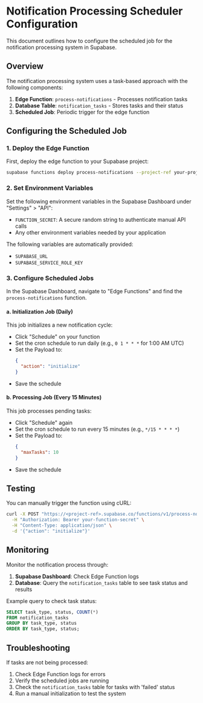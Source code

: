 # Notification Processing Scheduler Configuration

This document outlines how to configure the scheduled job for the notification processing system in Supabase.

## Overview

The notification processing system uses a task-based approach with the following components:

1. **Edge Function**: `process-notifications` - Processes notification tasks
2. **Database Table**: `notification_tasks` - Stores tasks and their status
3. **Scheduled Job**: Periodic trigger for the edge function

## Configuring the Scheduled Job

### 1. Deploy the Edge Function

First, deploy the edge function to your Supabase project:

```bash
supabase functions deploy process-notifications --project-ref your-project-ref
```

### 2. Set Environment Variables

Set the following environment variables in the Supabase Dashboard under "Settings" > "API":

- `FUNCTION_SECRET`: A secure random string to authenticate manual API calls
- Any other environment variables needed by your application

The following variables are automatically provided:
- `SUPABASE_URL`
- `SUPABASE_SERVICE_ROLE_KEY`

### 3. Configure Scheduled Jobs

In the Supabase Dashboard, navigate to "Edge Functions" and find the `process-notifications` function.

#### a. Initialization Job (Daily)

This job initializes a new notification cycle:

- Click "Schedule" on your function
- Set the cron schedule to run daily (e.g., `0 1 * * *` for 1:00 AM UTC)
- Set the Payload to:
  ```json
  {
    "action": "initialize"
  }
  ```
- Save the schedule

#### b. Processing Job (Every 15 Minutes)

This job processes pending tasks:

- Click "Schedule" again
- Set the cron schedule to run every 15 minutes (e.g., `*/15 * * * *`)
- Set the Payload to:
  ```json
  {
    "maxTasks": 10
  }
  ```
- Save the schedule

## Testing

You can manually trigger the function using cURL:

```bash
curl -X POST "https://<project-ref>.supabase.co/functions/v1/process-notifications" \
  -H "Authorization: Bearer your-function-secret" \
  -H "Content-Type: application/json" \
  -d '{"action": "initialize"}'
```

## Monitoring

Monitor the notification process through:

1. **Supabase Dashboard**: Check Edge Function logs
2. **Database**: Query the `notification_tasks` table to see task status and results

Example query to check task status:

```sql
SELECT task_type, status, COUNT(*) 
FROM notification_tasks 
GROUP BY task_type, status 
ORDER BY task_type, status;
```

## Troubleshooting

If tasks are not being processed:

1. Check Edge Function logs for errors
2. Verify the scheduled jobs are running
3. Check the `notification_tasks` table for tasks with 'failed' status
4. Run a manual initialization to test the system 
